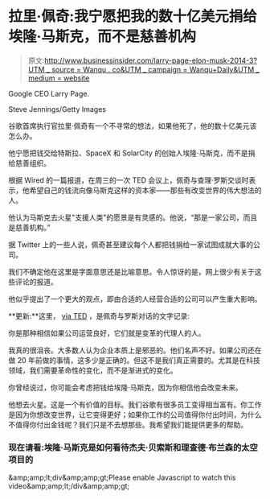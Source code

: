 # 拉里·佩奇:我宁愿把我的数十亿美元捐给埃隆·马斯克，而不是慈善机构

> 原文:[http://www.businessinsider.com/larry-page-elon-musk-2014-3?UTM _ source = Wanqu . co&UTM _ campaign = Wanqu+Daily&UTM _ medium = website](http://www.businessinsider.com/larry-page-elon-musk-2014-3?utm_source=wanqu.co&utm_campaign=Wanqu+Daily&utm_medium=website)

 Google CEO Larry Page.

Steve Jennings/Getty Images

谷歌首席执行官拉里·佩奇有一个不寻常的想法，如果他死了，他的数十亿美元该怎么办。

他宁愿把钱交给特斯拉、SpaceX 和 SolarCity 的创始人埃隆·马斯克，而不是捐给慈善组织。

根据 Wired 的一篇报道，在周三的一次 TED 会议上，佩奇与查理·罗斯交谈时表示，他希望自己的钱流向像马斯克这样的资本家——那些有改变世界的伟大想法的人。

他认为马斯克去火星"支援人类"的愿景是有灵感的。他说，“那是一家公司，而且是慈善机构。”

据 Twitter 上的一些人说，佩奇甚至建议每个人都把钱捐给一家试图成就大事的公司。

我们不确定他在这里是字面意思还是比喻意思。令人惊讶的是，网上很少有关于这些评论的报道。

他似乎提出了一个更大的观点，即由合适的人经营合适的公司可以产生重大影响。

**更新:**这里， [via TED](https://blog.ted.com/2014/03/19/computing-is-still-too-clunky-charlie-rose-and-larry-page-in-conversation/) ，是佩奇与罗斯对话的文字记录:

你是那种相信如果公司运营良好，它们就是变革的代理人的人。

我真的很沮丧。大多数人认为企业本质上是邪恶的。他们名声不好。如果公司还在做 20 年前做的事情，这多少是正确的。但这不是我们真正需要的。尤其是在科技领域，我们需要革命性的变化，而不是渐进式的变化。

你曾经说过，你可能会考虑把钱给埃隆·马斯克，因为你相信他会改变未来。

他想去火星。这是一个有价值的目标。我们谷歌有很多员工变得相当富有。你工作是因为你想改变世界，让它变得更好；如果你工作的公司值得你付出时间，为什么不值得你付出金钱呢？我们只是不去想那些。我希望我们能提供更多的帮助。

### 现在请看:埃隆·马斯克是如何看待杰夫·贝索斯和理查德·布兰森的太空项目的

<noscript>&amp;amp;amp;lt;div&amp;amp;amp;gt;Please enable Javascript to watch this video&amp;amp;amp;lt;/div&amp;amp;amp;gt;</noscript>